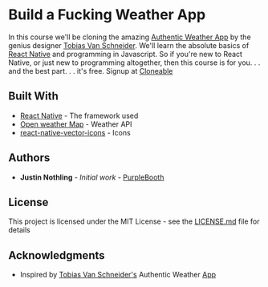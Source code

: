 # Build a Fucking Weather App

In this course we'll be cloning the amazing <a href='http://authenticweather.com/'>Authentic Weather App<a> by the genius designer <a href='http://www.vanschneider.com/'>Tobias Van Schneider</a>. We'll learn the absolute basics of <a href='https://medium.com/@JustinNothling/why-you-should-learn-react-native-3c1478e6d7f4'>React Native</a> and programming in Javascript. So if you're new to React Native, or just new to programming altogether, then this course is for you. . . and the best part. . . it's free. Signup at <a href='https://cloneable.io/'>Cloneable</a>

## Built With

* [React Native](http://www.dropwizard.io/1.0.2/docs/) - The framework used
* [Open weather Map](https://openweathermap.org/) - Weather API
* [react-native-vector-icons](https://github.com/oblador/react-native-vector-icons) - Icons

## Authors

* **Justin Nothling** - *Initial work* - [PurpleBooth](https://github.com/PurpleBooth)

## License

This project is licensed under the MIT License - see the [LICENSE.md](LICENSE.md) file for details

## Acknowledgments

* Inspired by <a href='http://www.vanschneider.com/'>Tobias Van Schneider's</a> Authentic Weather <a href='http://authenticweather.com/'>App<a>
